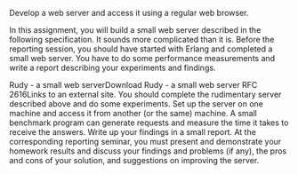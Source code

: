 Develop a web server and access it using a regular web browser.

In this assignment, you will build a small web server described in the following specification. It sounds more complicated than it is. Before the reporting session, you should have started with Erlang and completed a small web server. You have to do some performance measurements and write a report describing your experiments and findings.

Rudy - a small web serverDownload Rudy - a small web server
RFC 2616Links to an external site.
You should complete the rudimentary server described above and do some experiments. Set up the server on one machine and access it from another (or the same) machine. A small benchmark program can generate requests and measure the time it takes to receive the answers. Write up your findings in a small report. At the corresponding reporting seminar, you must present and demonstrate your homework results and discuss your findings and problems (if any), the pros and cons of your solution, and suggestions on improving the server.


